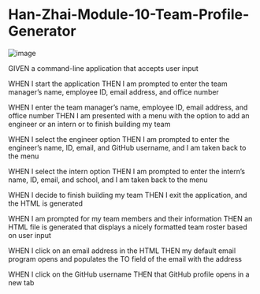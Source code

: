 # Han-Zhai-Module-10-Team-Profile-Generator

![image](https://user-images.githubusercontent.com/106831265/187405300-c5a2fef9-6034-4739-8a5c-bb4218970b13.png)

GIVEN a command-line application that accepts user input

WHEN I start the application
THEN I am prompted to enter the team manager’s name, employee ID, email address, and office number

WHEN I enter the team manager’s name, employee ID, email address, and office number
THEN I am presented with a menu with the option to add an engineer or an intern or to finish building my team

WHEN I select the engineer option
THEN I am prompted to enter the engineer’s name, ID, email, and GitHub username, and I am taken back to the menu

WHEN I select the intern option
THEN I am prompted to enter the intern’s name, ID, email, and school, and I am taken back to the menu

WHEN I decide to finish building my team
THEN I exit the application, and the HTML is generated

WHEN I am prompted for my team members and their information
THEN an HTML file is generated that displays a nicely formatted team roster based on user input

WHEN I click on an email address in the HTML
THEN my default email program opens and populates the TO field of the email with the address

WHEN I click on the GitHub username
THEN that GitHub profile opens in a new tab

